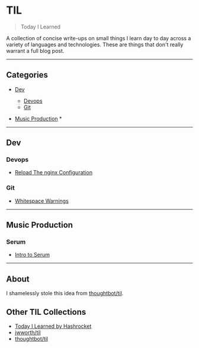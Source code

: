 # TIL

> Today I Learned

A collection of concise write-ups on small things I learn day to day across a
variety of languages and technologies. These are things that don't really
warrant a full blog post.

---

## Categories

* [Dev](#dev)
  * [Devops](#devops)
  * [Git](#git)

* [Music Production](#music-production)
  *

---
## Dev

### Devops

- [Reload The nginx Configuration](dev/devops/reload-the-nginx-configuration.md)

### Git

- [Whitespace Warnings](dev/git/whitespace-warnings.md)

---
## Music Production

### Serum

- [Intro to Serum](music/serum/intro-to-serum.md)

---
## About

I shamelessly stole this idea from
[thoughtbot/til](https://github.com/thoughtbot/til).

## Other TIL Collections

* [Today I Learned by Hashrocket](https://til.hashrocket.com)
* [jwworth/til](https://github.com/jwworth/til)
* [thoughtbot/til](https://github.com/thoughtbot/til)
